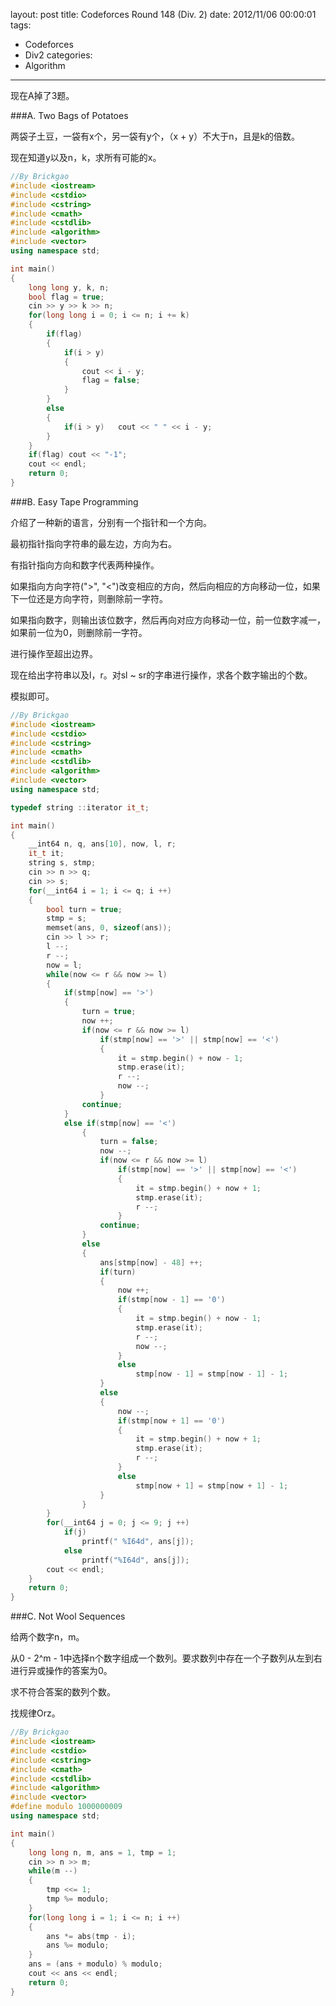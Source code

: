 layout: post
title: Codeforces Round 148 (Div. 2)
date: 2012/11/06 00:00:01
tags: 
- Codeforces
- Div2
categories:
- Algorithm
---

现在A掉了3题。

###A. Two Bags of Potatoes

两袋子土豆，一袋有x个，另一袋有y个，（x + y）不大于n，且是k的倍数。

现在知道y以及n，k，求所有可能的x。

<!-- more -->

``` c++
//By Brickgao
#include <iostream>
#include <cstdio>
#include <cstring>
#include <cmath>
#include <cstdlib>
#include <algorithm>
#include <vector>
using namespace std;

int main()
{
    long long y, k, n;
    bool flag = true;
    cin >> y >> k >> n;
    for(long long i = 0; i <= n; i += k)
    {
        if(flag)
        {
            if(i > y)
            {
                cout << i - y;
                flag = false;
            }
        }
        else
        {
            if(i > y)   cout << " " << i - y;
        }
    }
    if(flag) cout << "-1";
    cout << endl;
    return 0;
}
```

###B. Easy Tape Programming

介绍了一种新的语言，分别有一个指针和一个方向。

最初指针指向字符串的最左边，方向为右。

有指针指向方向和数字代表两种操作。

如果指向方向字符(">", "<")改变相应的方向，然后向相应的方向移动一位，如果下一位还是方向字符，则删除前一字符。

如果指向数字，则输出该位数字，然后再向对应方向移动一位，前一位数字减一，如果前一位为0，则删除前一字符。

进行操作至超出边界。

现在给出字符串以及l，r。对sl ~ sr的字串进行操作，求各个数字输出的个数。

模拟即可。

``` c++
//By Brickgao
#include <iostream>
#include <cstdio>
#include <cstring>
#include <cmath>
#include <cstdlib>
#include <algorithm>
#include <vector>
using namespace std;

typedef string ::iterator it_t;

int main()
{
    __int64 n, q, ans[10], now, l, r;
    it_t it;
    string s, stmp;
    cin >> n >> q;
    cin >> s;
    for(__int64 i = 1; i <= q; i ++)
    {
        bool turn = true;
        stmp = s;
        memset(ans, 0, sizeof(ans));
        cin >> l >> r;
        l --;
        r --;
        now = l;
        while(now <= r && now >= l)
        {
            if(stmp[now] == '>')
            {
                turn = true;
                now ++;
                if(now <= r && now >= l)
                    if(stmp[now] == '>' || stmp[now] == '<')
                    {
                        it = stmp.begin() + now - 1;
                        stmp.erase(it);
                        r --;
                        now --;
                    }
                continue;
            }
            else if(stmp[now] == '<')
                {
                    turn = false;
                    now --;
                    if(now <= r && now >= l)
                        if(stmp[now] == '>' || stmp[now] == '<')
                        {
                            it = stmp.begin() + now + 1;
                            stmp.erase(it);
                            r --;
                        }
                    continue;
                }
                else
                {
                    ans[stmp[now] - 48] ++;
                    if(turn)
                    {
                        now ++;
                        if(stmp[now - 1] == '0')
                        {
                            it = stmp.begin() + now - 1;
                            stmp.erase(it);
                            r --;
                            now --;
                        }
                        else
                            stmp[now - 1] = stmp[now - 1] - 1;
                    }
                    else
                    {
                        now --;
                        if(stmp[now + 1] == '0')
                        {
                            it = stmp.begin() + now + 1;
                            stmp.erase(it);
                            r --;
                        }
                        else
                            stmp[now + 1] = stmp[now + 1] - 1;
                    }
                }
        }
        for(__int64 j = 0; j <= 9; j ++)
            if(j)
                printf(" %I64d", ans[j]);
            else
                printf("%I64d", ans[j]);
        cout << endl;
    }
    return 0;
}
```

###C. Not Wool Sequences

给两个数字n，m。

从0 - 2^m - 1中选择n个数字组成一个数列。要求数列中存在一个子数列从左到右进行异或操作的答案为0。

求不符合答案的数列个数。

找规律Orz。

``` c++
//By Brickgao
#include <iostream>
#include <cstdio>
#include <cstring>
#include <cmath>
#include <cstdlib>
#include <algorithm>
#include <vector>
#define modulo 1000000009
using namespace std;

int main()
{
    long long n, m, ans = 1, tmp = 1;
    cin >> n >> m;
    while(m --)
    {
        tmp <<= 1;
        tmp %= modulo;
    }
    for(long long i = 1; i <= n; i ++)
    {
        ans *= abs(tmp - i);
        ans %= modulo;
    }
    ans = (ans + modulo) % modulo;
    cout << ans << endl;
    return 0;
}
```
